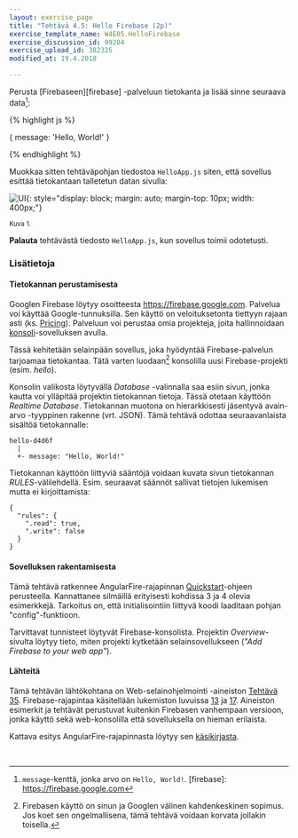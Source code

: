 ```yaml
---
layout: exercise_page
title: "Tehtävä 4.5: Hello Firebase (2p)"
exercise_template_name: W4E05.HelloFirebase
exercise_discussion_id: 99284
exercise_upload_id: 382325
modified_at: 19.4.2018

---
```



Perusta [Firebaseen][firebase] -palveluun tietokanta ja lisää sinne seuraava data[^1]:


[^1]: `message`-kenttä, jonka arvo on `Hello, World!`.
[firebase]: https://firebase.google.com


{% highlight js %}

{ message: 'Hello, World!' }

{% endhighlight %}


Muokkaa sitten  tehtäväpohjan tiedostoa `HelloApp.js` siten, että sovellus esittää tietokantaan talletetun datan sivulla:

![UI](../img/hello-firebase.png "UI"){: style="display: block; margin: auto; margin-top: 10px; width: 400px;"}

<small>Kuva 1. </small>


**Palauta** tehtävästä tiedosto `HelloApp.js`, kun sovellus toimii odotetusti. 


### Lisätietoja

#### Tietokannan perustamisesta

Googlen Firebase löytyy osoitteesta <https://firebase.google.com>. Palvelua voi käyttää Google-tunnuksilla. Sen käyttö on veloituksetonta tiettyyn rajaan asti (ks. [Pricing][pricing]). Palveluun voi perustaa omia projekteja, joita hallinnoidaan [konsoli][console]-sovelluksen avulla.

[pricing]: https://firebase.google.com/pricing/
[console]: https://console.firebase.google.com

Tässä kehitetään selainpään sovellus, joka hyödyntää Firebase-palvelun tarjoamaa tietokantaa. Tätä varten luodaan[^2] konsolilla uusi Firebase-projekti (esim. *hello*). 

[^2]: Firebasen käyttö on sinun ja Googlen välinen kahdenkeskinen sopimus. Jos koet sen ongelmallisena, tämä tehtävä voidaan korvata jollakin toisella.

Konsolin valikosta löytyvällä *Database* -valinnalla saa esiin sivun, jonka kautta voi ylläpitää projektin tietokannan tietoja. Tässä otetaan käyttöön *Realtime Database*. Tietokannan muotona on hierarkkisesti jäsentyvä avain-arvo -tyyppinen rakenne (vrt. JSON). Tämä tehtävä odottaa seuraavanlaista sisältöä tietokannalle:

~~~
hello-d4d6f
  |
  +- message: "Hello, World!"
~~~

Tietokannan käyttöön liittyviä sääntöjä voidaan kuvata sivun tietokannan *RULES*-välilehdellä. Esim. seuraavat säännöt sallivat tietojen lukemisen mutta ei kirjoittamista:

~~~
{
  "rules": {
    ".read": true,
    ".write": false
  }
}
~~~

#### Sovelluksen rakentamisesta

Tämä tehtävä ratkennee AngularFire-rajapinnan [Quickstart][quickstart]-ohjeen perusteella. Kannattanee silmäillä erityisesti kohdissa 3 ja 4 olevia esimerkkejä. Tarkoitus on, että initialisointiin liittyvä koodi laaditaan pohjan "config"-funktioon.

[quickstart]: https://github.com/firebase/angularfire/blob/master/docs/quickstart.md

Tarvittavat tunnisteet löytyvät Firebase-konsolista. Projektin *Overview*-sivulta löytyy tieto, miten projekti kytketään selainsovellukseen (*"Add Firebase to your web app"*).

#### Lähteitä

Tämä tehtävän lähtökohtana on Web-selainohjelmointi -aineiston 
[Tehtävä 35](http://web-selainohjelmointi.github.io/#vk-5-t35). 
Firebase-rajapintaa  käsitellään  lukemiston luvuissa [13][weso-13] ja [17][weso-17]. 
Aineiston esimerkit ja tehtävät perustuvat kuitenkin Firebasen vanhempaan versioon, jonka käyttö sekä web-konsolilla että sovelluksella on hieman erilaista.

Kattava esitys AngularFire-rajapinnasta löytyy sen [käsikirjasta][angularfire].

[weso-13]: http://web-selainohjelmointi.github.io/#13-Jatketaan-keskustelua-palvelimen-kanssa:-Firebase

[weso-17]: http://web-selainohjelmointi.github.io/#17-Suurempi-Angular-sovellus:-Elokuvakirjasto

[angularfire]: https://github.com/firebase/angularfire/blob/master/docs/reference.md


<br/>


